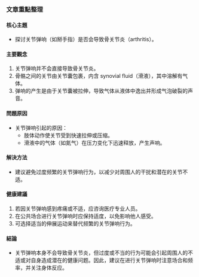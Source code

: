 ### 文章重點整理

#### 核心主題
- 探讨关节弹响（如掰手指）是否会导致骨关节炎（arthritis）。

#### 主要觀念
1. 关节弹响并不会直接导致骨关节炎。
2. 骨骼之间的关节由关节囊包裹，内含 synovial fluid（滑液），其中溶解有气体。
3. 弹响的产生是由于关节囊被拉伸，导致气体从液体中逸出并形成气泡破裂的声音。

#### 問題原因
- 关节弹响引起的原因：
  - 肢体动作使关节受到快速拉伸或压缩。
  - 滑液中的气体（如氮气）在压力变化下迅速释放，产生声响。

#### 解決方法
- 建议避免过度频繁的关节弹响行为，以减少对周围人的干扰和潜在的关节不适。

#### 健康建議
1. 若因关节弹响感到疼痛或不适，应咨询医疗专业人员。
2. 在公共场合进行关节弹响时应保持适度，以免影响他人感受。
3. 可选择适当的伸展运动来替代频繁的关节弹响行为。

#### 結論
- 关节弹响本身不会导致骨关节炎，但过度或不当的行为可能会引起周围人的不适或对自身造成潜在的健康问题。因此，建议在进行关节弹响时注意场合和频率，并关注身体反应。